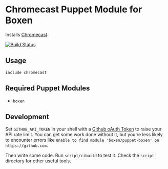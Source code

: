 # Chromecast Puppet Module for Boxen

Installs [Chromecast](http://chromecast.com).

[![Build Status](https://travis-ci.org/nickpellant/puppet-chromecast.svg?branch=master)](https://travis-ci.org/nickpellant/puppet-chromecast)

## Usage

```puppet
include chromecast
```

## Required Puppet Modules

* `boxen`

## Development

Set `GITHUB_API_TOKEN` in your shell with a [Github oAuth Token](https://help.github.com/articles/creating-an-oauth-token-for-command-line-use) to raise your API rate limit. You can get some work done without it, but you're less likely to encounter errors like `Unable to find module 'boxen/puppet-boxen' on https://github.com`.

Then write some code. Run `script/cibuild` to test it. Check the `script`
directory for other useful tools.
